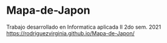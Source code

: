 # Mapa-de-Japon
Trabajo desarrollado en Informatica aplicada II 2do sem. 2021
https://rodriguezvirginia.github.io/Mapa-de-Japon/

